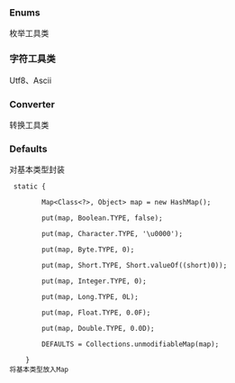 ### Enums

枚举工具类



### 字符工具类

Utf8、Ascii



### Converter

转换工具类



### Defaults

对基本类型封装

```
 static {

        Map<Class<?>, Object> map = new HashMap();

        put(map, Boolean.TYPE, false);

        put(map, Character.TYPE, '\u0000');

        put(map, Byte.TYPE, 0);

        put(map, Short.TYPE, Short.valueOf((short)0));

        put(map, Integer.TYPE, 0);

        put(map, Long.TYPE, 0L);

        put(map, Float.TYPE, 0.0F);

        put(map, Double.TYPE, 0.0D);

        DEFAULTS = Collections.unmodifiableMap(map);

    }
将基本类型放入Map

```

